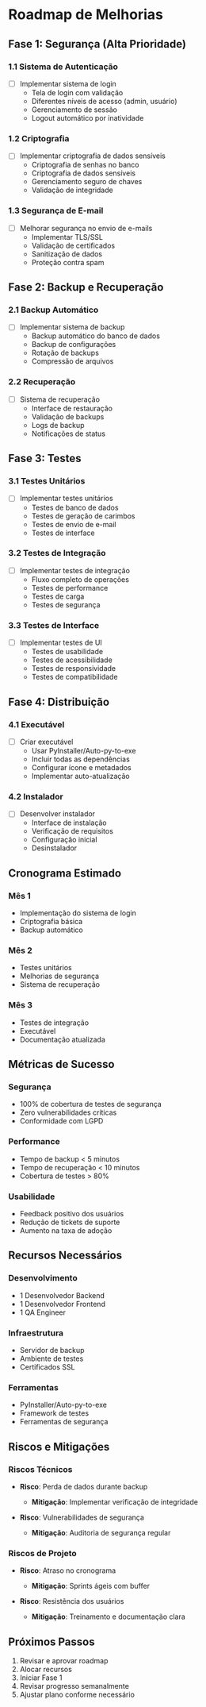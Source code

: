 # Roadmap de Melhorias

## Fase 1: Segurança (Alta Prioridade)

### 1.1 Sistema de Autenticação
- [ ] Implementar sistema de login
  - Tela de login com validação
  - Diferentes níveis de acesso (admin, usuário)
  - Gerenciamento de sessão
  - Logout automático por inatividade

### 1.2 Criptografia
- [ ] Implementar criptografia de dados sensíveis
  - Criptografia de senhas no banco
  - Criptografia de dados sensíveis
  - Gerenciamento seguro de chaves
  - Validação de integridade

### 1.3 Segurança de E-mail
- [ ] Melhorar segurança no envio de e-mails
  - Implementar TLS/SSL
  - Validação de certificados
  - Sanitização de dados
  - Proteção contra spam

## Fase 2: Backup e Recuperação

### 2.1 Backup Automático
- [ ] Implementar sistema de backup
  - Backup automático do banco de dados
  - Backup de configurações
  - Rotação de backups
  - Compressão de arquivos

### 2.2 Recuperação
- [ ] Sistema de recuperação
  - Interface de restauração
  - Validação de backups
  - Logs de backup
  - Notificações de status

## Fase 3: Testes

### 3.1 Testes Unitários
- [ ] Implementar testes unitários
  - Testes de banco de dados
  - Testes de geração de carimbos
  - Testes de envio de e-mail
  - Testes de interface

### 3.2 Testes de Integração
- [ ] Implementar testes de integração
  - Fluxo completo de operações
  - Testes de performance
  - Testes de carga
  - Testes de segurança

### 3.3 Testes de Interface
- [ ] Implementar testes de UI
  - Testes de usabilidade
  - Testes de acessibilidade
  - Testes de responsividade
  - Testes de compatibilidade

## Fase 4: Distribuição

### 4.1 Executável
- [ ] Criar executável
  - Usar PyInstaller/Auto-py-to-exe
  - Incluir todas as dependências
  - Configurar ícone e metadados
  - Implementar auto-atualização

### 4.2 Instalador
- [ ] Desenvolver instalador
  - Interface de instalação
  - Verificação de requisitos
  - Configuração inicial
  - Desinstalador

## Cronograma Estimado

### Mês 1
- Implementação do sistema de login
- Criptografia básica
- Backup automático

### Mês 2
- Testes unitários
- Melhorias de segurança
- Sistema de recuperação

### Mês 3
- Testes de integração
- Executável
- Documentação atualizada

## Métricas de Sucesso

### Segurança
- 100% de cobertura de testes de segurança
- Zero vulnerabilidades críticas
- Conformidade com LGPD

### Performance
- Tempo de backup < 5 minutos
- Tempo de recuperação < 10 minutos
- Cobertura de testes > 80%

### Usabilidade
- Feedback positivo dos usuários
- Redução de tickets de suporte
- Aumento na taxa de adoção

## Recursos Necessários

### Desenvolvimento
- 1 Desenvolvedor Backend
- 1 Desenvolvedor Frontend
- 1 QA Engineer

### Infraestrutura
- Servidor de backup
- Ambiente de testes
- Certificados SSL

### Ferramentas
- PyInstaller/Auto-py-to-exe
- Framework de testes
- Ferramentas de segurança

## Riscos e Mitigações

### Riscos Técnicos
- **Risco**: Perda de dados durante backup
  - **Mitigação**: Implementar verificação de integridade

- **Risco**: Vulnerabilidades de segurança
  - **Mitigação**: Auditoria de segurança regular

### Riscos de Projeto
- **Risco**: Atraso no cronograma
  - **Mitigação**: Sprints ágeis com buffer

- **Risco**: Resistência dos usuários
  - **Mitigação**: Treinamento e documentação clara

## Próximos Passos

1. Revisar e aprovar roadmap
2. Alocar recursos
3. Iniciar Fase 1
4. Revisar progresso semanalmente
5. Ajustar plano conforme necessário 